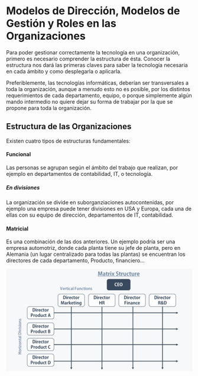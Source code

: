 # Modelos de Dirección, Modelos de Gestión y Roles en las Organizaciones

Para poder gestionar correctamente la tecnología en una organización, primero
es necesario comprender la estructura de ésta. Conocer la estructura nos dará las
primeras claves para saber la tecnología necesaria en cada ámbito y como desplegarla
o aplicarla.

Preferiblemente, las tecnologías informáticas, deberían ser transversales a toda la
organización, aunque a menudo esto no es posible, por los distintos requerimientos
de cada departamento, equipo, o porque simplemente algún mando intermedio no quiere
dejar su forma de trabajar por la que se propone para toda la organización.

## Estructura de las Organizaciones

Existen cuatro tipos de estructuras fundamentales:

#### Funcional

Las personas se agrupan según el ámbito del trabajo que realizan, por ejemplo
en departamentos de contabilidad, IT, o tecnología.

##### En divisiones

La organización se divide en suborganziaciones autocontenidas, por ejemplo una empresa
puede tener divisiones en USA y Europa, cada una de ellas con su equipo de dirección,
departamentos de IT, contabilidad.

#### Matricial

Es una combinación de las dos anteriores. Un ejemplo podría ser una empresa automotriz,
donde cada planta tiene su jefe de planta, pero en Alemania (un lugar centralizado
  para todas las plantas) se encuentran los directores de cada departamento,
  Producto, financiero...

![Estructura Matricial](img/matricial.png)
